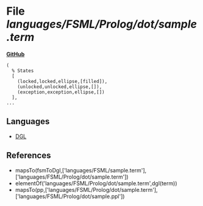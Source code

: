 # File _languages/FSML/Prolog/dot/sample.term_
**[GitHub](https://github.com/softlang/yas/blob/master/languages/FSML/Prolog/dot/sample.term)**
```
(
  % States
  [ 
    (locked,locked,ellipse,[filled]),
    (unlocked,unlocked,ellipse,[]),
    (exception,exception,ellipse,[])
  ],
...
```

## Languages
* [DGL](../languages/DGL.md)

## References
* mapsTo(fsmToDgl,['languages/FSML/sample.term'],['languages/FSML/Prolog/dot/sample.term'])
* elementOf('languages/FSML/Prolog/dot/sample.term',dgl(term))
* mapsTo(pp,['languages/FSML/Prolog/dot/sample.term'],['languages/FSML/Prolog/dot/sample.ppl'])

